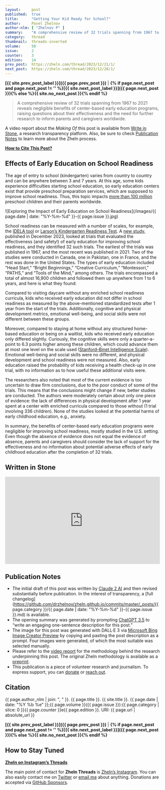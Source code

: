 ```yaml
---
layout:     post
published:  true
title:      "Getting Your Kid Ready for School?"
author:     Pavel Zhelnov
author-nlm: [ "Zhelnov P" ]
summary:    "A comprehensive review of 32 trials spanning from 1967 to 2021 reveals negligible benefits of center-based early education programs, raising questions about their effectiveness and the need for further research to inform parents and caregivers worldwide."
category:   thread
thumbnail:  threads-inverted
volume:     50
issue:      2
counter:    3
edition:    14
prev_post:  https://zheln.com/thread/2023/12/21/1/
next_post:  https://zheln.com/thread/2023/12/28/1/
---
```


**[{{ site.prev_post_label }}]({{ page.prev_post }})** | **{% if page.next_post and page.next_post != '' %}[{{ site.next_post_label }}]({{ page.next_post }}){% else %}{{ site.no_next_post }}{% endif %}**

> A comprehensive review of 32 trials spanning from 1967 to 2021 reveals negligible benefits of center-based early education programs, raising questions about their effectiveness and the need for further research to inform parents and caregivers worldwide.

A video report about the _Making Of_ this post is available from [Write in Stone](#written-in-stone), a research transparency platform. Also, be sure to check [Publication Notes](#publication-notes) to learn more about the Zheln process.

**[How to Cite This Post?](#citation)**

## Effects of Early Education on School Readiness

The age of entry to school (kindergarten) varies from country to country and can be anywhere between 3 and 7 years. At this age, some kids experience difficulties starting school education, so early education centers exist that provide preschool preparation services, which are supposed to improve school readiness. Thus, this topic impacts [more than 100 million](https://www.worldbank.org/en/topic/earlychildhooddevelopment) preschool children and their parents worldwide.

![Exploring the Impact of Early Education on School Readiness](/images/{{ page.date | date: "%Y-%m-%d" }}-{{ page.issue }}.jpg)

School readiness can be measured with a number of scales, for example, the [IDELA tool](https://idela-network.org/the-idela-tool/) or [Larson’s Kindergarten Readiness Test](https://www.google.com/search?q=%22Kindergarten+Readiness+Test%22+Larson). A [new study][mccartan_centre-based_2023], published in December 2023, looked at trials that evaluated the effectiveness (and safety!) of early education for improving school readiness, and they identified 32 such trials. The earliest of the trials was published in 1967, and the most recent was published in 2021. Two of the studies were conducted in Canada, one in Pakistan, one in France, and the rest was done in the United States. The types of early education included “Head Start,” “Bright Beginnings,” “Creative Curriculum,” “Montessori,” “PATHS,” and “Tools of the Mind,” among others. The trials encompassed a total of almost 16,900 children and followed them up anywhere from 1 to 6 years, and here is what they found:

Compared to visiting daycare without any enriched school readiness curricula, kids who received early education did not differ in school readiness as measured by the above-mentioned standardized tests after 1 year from the start of the trials. Additionally, cognitive and physical development metrics, emotional well-being, and social skills were not different between these groups.

Moreover, compared to staying at home without any structured home-based education or being on a waitlist, kids who received early education only differed slightly. Curiously, the cognitive skills were only a quarter-a-point to 6.3 points higher among these children, which could advance them at most one level on the scale used ([Stanford–Binet Intelligence Scale](https://en.wikipedia.org/wiki/Stanford%E2%80%93Binet_Intelligence_Scales)). Emotional well-being and social skills were no different, and physical development and school readiness were not measured. Also, early education raised the probability of kids receiving a health check-up in one trial, with no information as to how useful these additional visits were.

The researchers also noted that most of the current evidence is too uncertain to draw firm conclusions, due to the poor conduct of some of the trials. This means that the conclusions might change if new, better studies are conducted. The authors were moderately certain about only one piece of evidence: the lack of differences in physical development after 1 year spent at a center with enriched curricula compared to those without (1 trial involving 336 children). None of the studies looked at the potential harms of early childhood education, e.g., anxiety.

In summary, the benefits of center-based early education programs were negligible for improving school readiness, mostly studied in the U.S. setting. Even though the absence of evidence does not equal the evidence of absence, parents and caregivers should consider the lack of support for the effectiveness and no information about potential adverse effects of early childhood education after the completion of 32 trials.

## Written in Stone

<div style='position: relative; padding-bottom: 56.25%; width: 100%; display: flex; flex-direction: row; justify-content: center; align-items: center;'><iframe style='top: 0; width: 100%; height: 100% !important; position: absolute' allowtransparency='true' sandbox='allow-same-origin allow-popups allow-top-navigation allow-orientation-lock allow-scripts allow-forms' src='https://www.writeinstone.com/widget/published-58450f68-aa70-4124-a15c-5c20b91a6d1c?lightmode=false?primary=000000?secondary=5a4e70' frameborder='0' scrolling='no' allow='accelerometer; autoplay; encrypted-media; gyroscope; picture-in-picture' allowfullscreen></iframe></div>

## Publication Notes

- The initial draft of this post was written by [Claude 2 AI](https://claude.ai/) and then revised substantially before publication. In the interest of transparency, a [full changelog](https://github.com/drzhelnov/zheln.github.io/commits/master/_posts/{{ page.category }}/{{ page.date | date: "%Y-%m-%d" }}-{{ page.issue }}.md) is available.
- The opening summary was generated by prompting [ChatGPT 3.5](https://chat.openai.com/) to “write an engaging one-sentence description for this post.”
- The image for this post was generated with DALL·E&nbsp;3 via [Microsoft Bing Image Creator Preview](http://www.bing.com/images/create) by copying and pasting the post description as a prompt. Four images were generated, of which the most suitable was selected manually.
- Please refer to the [video report](#written-in-stone) for the methodology behind the research underpinning this post. The original Zheln methodology is available as a [preprint](https://doi.org/10.31222/osf.io/y2nrb).
- This publication is a piece of volunteer research and journalism. To express support, you can [donate](https://github.com/sponsors/drzhelnov) or [reach out](#how-to-stay-tuned).

## Citation

{{ page.author_nlm | join: ", " }}. {{ page.title }}. {{ site.title }}. {{ page.date | date: "%Y %b %e" }};{{ page.volume }}({{ page.issue }}):{{ page.category | slice: 0 }}{{ page.counter }}e{{ page.edition }}. URI: {{ page.url | absolute_url }}

**[{{ site.prev_post_label }}]({{ page.prev_post }})** | **{% if page.next_post and page.next_post != '' %}[{{ site.next_post_label }}]({{ page.next_post }}){% else %}{{ site.no_next_post }}{% endif %}**

## How to Stay Tuned

<i class="fa fa-instagram"></i> **[Zheln on Instagram’s Threads](https://www.threads.net/@igzheln)**

The main point of contact for **Zheln Threads** is [Zheln’s Instagram](https://instagram.com/igzheln). You can also easily contact me on [Twitter](https://twitter.com/drzhelnov) or [email me](mailto:pavel@zheln.com) about anything. Donations are accepted via [GitHub Sponsors](https://github.com/sponsors/drzhelnov).

[mccartan_centre-based_2023]: https://doi.org/10.1002/cl2.1363 "McCartan CJ, Roberts J, Jordan JA. Centre-based early education interventions for improving school readiness: A systematic review. Campbell Syst Rev. 2023 Dec 13;19(4):e1363. doi: 10.1002/cl2.1363. PMID: 38093815; PMCID: PMC10718474."
